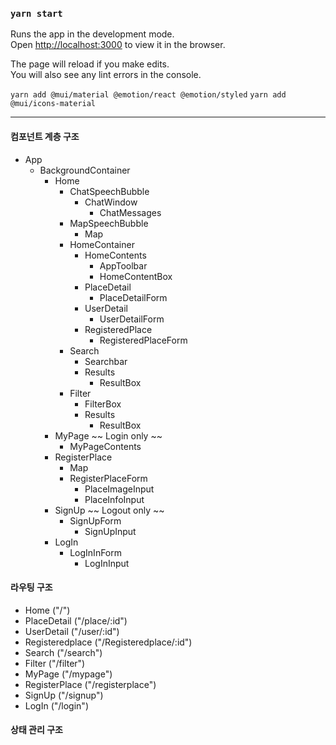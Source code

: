 ### `yarn start`

Runs the app in the development mode.\
Open [http://localhost:3000](http://localhost:3000) to view it in the browser.

The page will reload if you make edits.\
You will also see any lint errors in the console.

`yarn add @mui/material @emotion/react @emotion/styled`
`yarn add @mui/icons-material`

---

#### 컴포넌트 계층 구조

-   App
    -   BackgroundContainer
        -   Home
            -   ChatSpeechBubble
                -   ChatWindow
                    -   ChatMessages
            -   MapSpeechBubble
                -   Map
            -   HomeContainer
                -   HomeContents
                    -   AppToolbar
                    -   HomeContentBox
                -   PlaceDetail
                    -   PlaceDetailForm
                -   UserDetail
                    -   UserDetailForm
                -   RegisteredPlace
                    -   RegisteredPlaceForm
            -   Search
                -   Searchbar
                -   Results
                    -   ResultBox
            -   Filter
                -   FilterBox
                -   Results
                    -   ResultBox
        -   MyPage ~~ Login only ~~
            -   MyPageContents
        -   RegisterPlace
            -   Map
            -   RegisterPlaceForm
                -   PlaceImageInput
                -   PlaceInfoInput
        -   SignUp ~~ Logout only ~~
            -   SignUpForm
                -   SignUpInput
        -   LogIn
            -   LogInInForm
                -   LogInInput

#### 라우팅 구조

-   Home ("/")
-   PlaceDetail ("/place/:id")
-   UserDetail ("/user/:id")
-   Registeredplace ("/Registeredplace/:id")
-   Search ("/search")
-   Filter ("/filter")
-   MyPage ("/mypage")
-   RegisterPlace ("/registerplace")
-   SignUp ("/signup")
-   LogIn ("/login")

#### 상태 관리 구조
